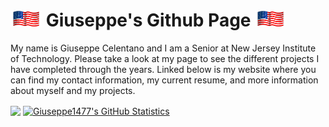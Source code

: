 # <img src="AmericanFlag.gif" width="50px"> Giuseppe's Github Page <img src="AmericanFlag.gif" width="50px">
My name is Giuseppe Celentano and I am a Senior at New Jersey Institute of Technology. Please take a look at my page to see the different projects I have completed through the years. Linked below is my website where you can find my contact information, my current resume, and more information about myself and my projects.

<a href="https://github.com/Giuseppe1477/Giuseppe1477">
  <img align="center" src="https://github-readme-stats.vercel.app/api/top-langs/?username=Giuseppe1477&hide=java,html,tex&title_color=ffffff&text_color=c9cacc&icon_color=2bbc8a&bg_color=1d1f21&langs_count=5&layout=compact&theme=algolia" /></a>

<a href="https://github.com/Giuseppe1477/Giuseppe1477">
  <img align="center" src="https://github-readme-stats.vercel.app/api??username=Giuseppe1477&theme=algolia&show_icons=true" alt="Giuseppe1477's GitHub Statistics" />
</a>

<!--
  **Giuseppe1477/Giuseppe1477** is a ✨ _special_ ✨ repository because its `README.md` (this file) appears on your GitHub profile.

  Here are some ideas to get you started:

  - 🔭 I’m currently working on ...
  - 🌱 I’m currently learning ...
  - 👯 I’m looking to collaborate on ...
  - 🤔 I’m looking for help with ...
  - 💬 Ask me about ...
  - 📫 How to reach me: ...
  - 😄 Pronouns: ...
  - ⚡ Fun fact: ...
  - 👋
--> 
